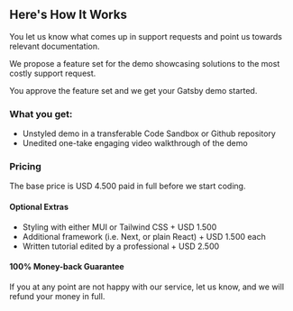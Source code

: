 ## Here's How It Works

You let us know what comes up in support requests and point us towards relevant documentation.

We propose a feature set for the demo showcasing solutions to the most costly support request.

You approve the feature set and we get your Gatsby demo started.

### What you get:

- Unstyled demo in a transferable Code Sandbox or Github repository
- Unedited one-take engaging video walkthrough of the demo

### Pricing

The base price is USD 4.500 paid in full before we start coding.

#### Optional Extras

- Styling with either MUI or Tailwind&nbsp;CSS&nbsp;+&nbsp;USD&nbsp;1.500
- Additional framework (i.e. Next, or plain&nbsp;React)&nbsp;+&nbsp;USD&nbsp;1.500&nbsp;each
- Written tutorial edited by a professional&nbsp;+&nbsp;USD&nbsp;2.500

#### 100% Money-back Guarantee

If you at any point are not happy with our service, let us know, and we will refund your money in full.
